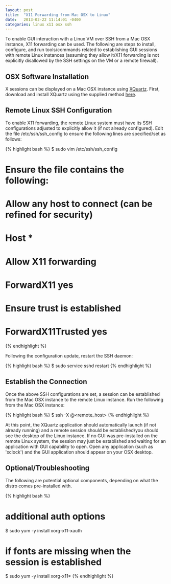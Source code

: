 ```yaml
---
layout: post
title:  "X11 Forwarding from Mac OSX to Linux"
date:   2013-02-22 11:14:01 -0400
categories: linux x11 osx ssh
---
```

To enable GUI interaction with a Linux VM over SSH from a Mac OSX instance, X11 forwarding can be used. The following are steps to install, configure, and run tools/commands related to establishing GUI sessions with remote Linux instances (assuming they allow it/X11 forwarding is not explicitly disallowed by the SSH settings on the VM or a remote firewall).

## OSX Software Installation

X sessions can be displayed on a Mac OSX instance using [XQuartz](https://www.xquartz.org/). First,
download and install XQuartz using the supplied method [here](https://www.xquartz.org/).

## Remote Linux SSH Configuration

To enable X11 forwarding, the remote Linux system must have its SSH configurations adjusted to
explicitly allow it (if not already configured). Edit the file /etc/ssh/ssh_config to ensure the
following lines are specified/set as follows:

{% highlight bash %}
$ sudo vim /etc/ssh/ssh_config
# Ensure the file contains the following:
# Allow any host to connect (can be refined for security)
#   Host *
# Allow X11 forwarding
#   ForwardX11 yes
# Ensure trust is established
#   ForwardX11Trusted yes
{% endhighlight %}

Following the configuration update, restart the SSH daemon:

{% highlight bash %}
$ sudo service sshd restart
{% endhighlight %}

## Establish the Connection

Once the above SSH configurations are set, a session can be established from the Mac OSX instance
to the remote Linux instance. Run the following from the Mac OSX instance:

{% highlight bash %}
$ ssh -X <user>@<remote_host>
{% endhighlight %}

At this point, the XQuartz application should automatically launch (if not already running) and
a remote session should be established/you should see the desktop of the Linux instance. If no
GUI was pre-installed on the remote Linux system, the session may just be established and waiting
for an application with GUI capability to open. Open any application (such as 'xclock') and the
GUI application should appear on your OSX desktop.

## Optional/Troubleshooting

The following are potential optional components, depending on what the distro comes pre-installed with.

{% highlight bash %}
# additional auth options
$ sudo yum -y install xorg-x11-xauth

# if fonts are missing when the session is established
$ sudo yum -y install xorg-x11*
{% endhighlight %}
